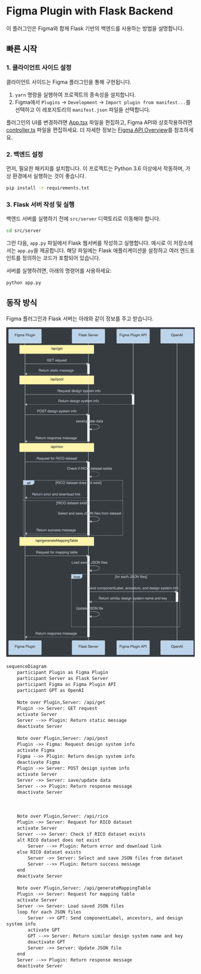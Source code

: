 # Figma Plugin with Flask Backend

이 플러그인은 Figma와 함께 Flask 기반의 백엔드를 사용하는 방법을 설명합니다.

## 빠른 시작

### 1. 클라이언트 사이드 설정

클라이언트 사이드는 Figma 플러그인을 통해 구현됩니다.

1. `yarn` 명령을 실행하여 프로젝트의 종속성을 설치합니다.
2. Figma에서 `Plugins` -> `Development` -> `Import plugin from manifest...`를 선택하고 이 레포지토리의 `manifest.json` 파일을 선택합니다.

플러그인의 UI를 변경하려면 [App.tsx](./src/app/components/App.tsx) 파일을 편집하고, Figma API와 상호작용하려면 [controller.ts](./src/plugin/controller.ts) 파일을 편집하세요. 더 자세한 정보는 [Figma API Overview](https://www.figma.com/plugin-docs/api/api-overview/)를 참조하세요.

### 2. 백엔드 설정

먼저, 필요한 패키지를 설치합니다. 이 프로젝트는 Python 3.6 이상에서 작동하며, 가상 환경에서 실행하는 것이 좋습니다.

```bash
pip install -r requirements.txt
```

### 3. Flask 서버 작성 및 실행

백엔드 서버를 실행하기 전에 `src/server` 디렉토리로 이동해야 합니다.

```bash
cd src/server
```

그런 다음, `app.py` 파일에서 Flask 웹서버를 작성하고 실행합니다. 
예시로 이 저장소에서는 `app.py`을 제공합니다. 해당 파일에는 Flask 애플리케이션을 설정하고 여러 엔드포인트를 정의하는 코드가 포함되어 있습니다.

서버를 실행하려면, 아래의 명령어를 사용하세요:

```bash
python app.py
```

## 동작 방식

Figma 플러그인과 Flask 서버는 아래와 같이 정보를 주고 받습니다. 

![uml](./uml.png)
```
sequenceDiagram
    participant Plugin as Figma Plugin
    participant Server as Flask Server
    participant Figma as Figma Plugin API
    participant GPT as OpenAI

    Note over Plugin,Server: /api/get
    Plugin ->> Server: GET request
    activate Server
    Server -->> Plugin: Return static message
    deactivate Server

    Note over Plugin,Server: /api/post
    Plugin ->> Figma: Request design system info
    activate Figma
    Figma -->> Plugin: Return design system info
    deactivate Figma
    Plugin ->> Server: POST design system info
    activate Server
    Server ->> Server: save/update data
    Server -->> Plugin: Return response message
    deactivate Server



    Note over Plugin,Server: /api/rico
    Plugin ->> Server: Request for RICO dataset
    activate Server
    Server -->> Server: Check if RICO dataset exists
    alt RICO dataset does not exist
        Server -->> Plugin: Return error and download link
    else RICO dataset exists
        Server ->> Server: Select and save JSON files from dataset
        Server -->> Plugin: Return success message
    end
    deactivate Server

    Note over Plugin,Server: /api/generateMappingTable
    Plugin ->> Server: Request for mapping table
    activate Server
    Server ->> Server: Load saved JSON files
    loop for each JSON files
        Server ->> GPT: Send componentLabel, ancestors, and design system info
        activate GPT
        GPT -->> Server: Return similar design system name and key
        deactivate GPT
        Server ->> Server: Update JSON file
    end
    Server -->> Plugin: Return response message
    deactivate Server
```